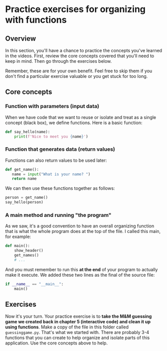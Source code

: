 # Practice exercises for organizing with functions

## Overview

In this section, you'll have a chance to practice the concepts you've learned in the videos. First, review the core concepts covered that you'll need to keep in mind. Then go through the exercises below. 

Remember, these are for your own benefit. Feel free to skip them if you don't find a particular exercise valuable or you get stuck for too long.

## Core concepts

### Function with parameters (input data)

When we have code that we want to reuse or isolate and treat as a single concept (black box), we define functions. Here is a basic function:

```python
def say_hello(name):
    print(f'Nice to meet you {name}') 
```

### Function that generates data (return values)

Functions can also return values to be used later:

```python
def get_name():
   name = input("What is your name? ") 
   return name 
```

We can then use these functions together as follows:

```python
person = get_name()
say_hello(person)
```

### A main method and running "the program"

As we saw, it's a good convention to have an overall organizing function that is what the whole program does at the top of the file. I called this main, for example:

```python
def main():
    show_header()
    get_names()
    # ... 
```

And you must remember to run this **at the end** of your program to actually make it execute. We added these two lines as the final of the source file:

```python
if __name__ == "__main__":
    main()
```

## Exercises

Now it's your turn. Your practice exercise is to **take the M&M guessing game we created back in chapter 5 (interactive code) and clean it up using functions**. Make a copy of the file in this folder called `guessinggame.py`. That's what we started with. There are probably 3-4 functions that you can create to help organize and isolate parts of this application. Use the core concepts above to help. 